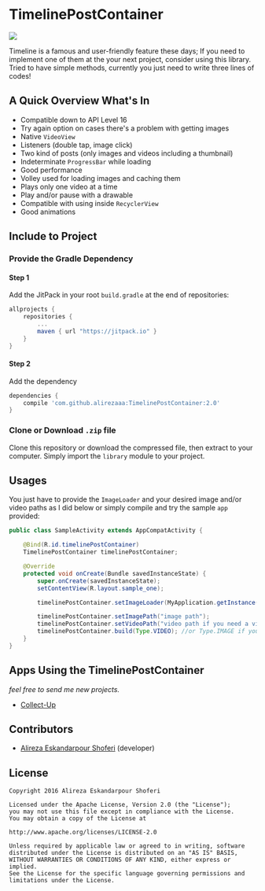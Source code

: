 # TimelinePostContainer

[![](https://jitpack.io/v/alirezaaa/TimelinePostContainer.svg)](https://jitpack.io/#alirezaaa/TimelinePostContainer)

Timeline is a famous and user-friendly feature these days; If you need to implement one of them at the your next project, consider using this library. Tried to have simple methods, currently you just need to write three lines of codes!

## A Quick Overview What's In
* Compatible down to API Level 16
* Try again option on cases there's a problem with getting images
* Native `VideoView`
* Listeners (double tap, image click)
* Two kind of posts (only images and videos including a thumbnail)
* Indeterminate `ProgressBar` while loading
* Good performance
* Volley used for loading images and caching them
* Plays only one video at a time
* Play and/or pause with a drawable
* Compatible with using inside `RecyclerView`
* Good animations

## Include to Project
### Provide the Gradle Dependency
#### Step 1
Add the JitPack in your root `build.gradle` at the end of repositories:
```gradle
allprojects {
    repositories {
        ...
        maven { url "https://jitpack.io" }
    }
}
```
#### Step 2
Add the dependency
```gradle
dependencies {
    compile 'com.github.alirezaaa:TimelinePostContainer:2.0'
}
```
### Clone or Download `.zip` file
Clone this repository or download the compressed file, then extract to your computer. Simply import the `library` module to your project.

## Usages
You just have to provide the `ImageLoader` and your desired image and/or video paths as I did below or simply compile and try the sample `app` provided:
```java
public class SampleActivity extends AppCompatActivity {

    @Bind(R.id.timelinePostContainer)
    TimelinePostContainer timelinePostContainer;

    @Override
    protected void onCreate(Bundle savedInstanceState) {
        super.onCreate(savedInstanceState);
        setContentView(R.layout.sample_one);

        timelinePostContainer.setImageLoader(MyApplication.getInstance().getImageLoader());

        timelinePostContainer.setImagePath("image path");
        timelinePostContainer.setVideoPath("video path if you need a video implementation");
        timelinePostContainer.build(Type.VIDEO); //or Type.IMAGE if you need a image implementation
    }
}
```

## Apps Using the TimelinePostContainer
*feel free to send me new projects.*
- [Collect-Up](http://collect-up.com)

## Contributors
- [Alireza Eskandarpour Shoferi](https://twitter.com/enormoustheory) (developer)

## License
    Copyright 2016 Alireza Eskandarpour Shoferi
    
    Licensed under the Apache License, Version 2.0 (the "License");
    you may not use this file except in compliance with the License.
    You may obtain a copy of the License at
    
    http://www.apache.org/licenses/LICENSE-2.0
    
    Unless required by applicable law or agreed to in writing, software
    distributed under the License is distributed on an "AS IS" BASIS,
    WITHOUT WARRANTIES OR CONDITIONS OF ANY KIND, either express or implied.
    See the License for the specific language governing permissions and
    limitations under the License.

